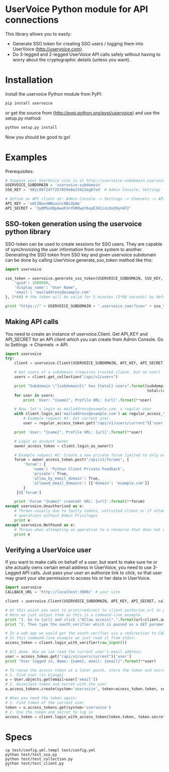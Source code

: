 UserVoice Python module for API connections
===========================================

This library allows you to easily:
* Generate SSO token for creating SSO users / logging them into UserVoice (http://uservoice.com).
* Do 3-legged and 2-legged UserVoice API calls safely without having to worry about the cryptographic details (unless you want).

Installation
============

Install the uservoice Python module from PyPI:
```sh
pip install uservoice
```
or get the source from (http://pypi.python.org/pypi/uservoice) and use the setup.py method:

```sh
python setup.py install
```
Now you should be good to go!

Examples
========

Prerequisites:
```python
# Suppose your UserVoice site is at http://uservoice-subdomain.uservoice.com/
USERVOICE_SUBDOMAIN = 'uservoice-subdomain'
SSO_KEY = '982c88f2df7257859e8e23423eg87ed' # Admin Console: Settings -> General -> User Authentication

# Define an API client at: Admin Console -> Settings -> Channels -> API
API_KEY = 'oQt2BaunWNuainc8BvZpAm'
API_SECRET = '3yQMSoXBpAwuK3nYHR0wpY6opE341inL9a2HynGF2'
```

SSO-token generation using the uservoice python library
-------------------------------------------------------

SSO-token can be used to create sessions for SSO users. They are capable of synchronizing the user information from one system to another.
Generating the SSO token from SSO key and given uservoice subdomain can be done by calling UserVoice.generate\_sso\_token method like this:

```python
import uservoice

sso_token = uservoice.generate_sso_token(USERVOICE_SUBDOMAIN, SSO_KEY, {
    'guid': 1000000,
    'display_name': "User Name",
    'email': 'mailaddress@example.com'
}, 5*60) # the token will be valid for 5 minutes (5*60 seconds) by default

print "https://" + USERVOICE_SUBDOMAIN + ".uservoice.com/?sso=" + sso_token
```


Making API calls
----------------

You need to create an instance of uservoice.Client. Get API_KEY and API_SECRET for an API client which you can create from
Admin Console. Go to Settings -> Channels -> API.

```python
import uservoice
try:
    client = uservoice.Client(USERVOICE_SUBDOMAIN, API_KEY, API_SECRET)

    # Get users of a subdomain (requires trusted client, but no user)
    users = client.get_collection("/api/v1/users")

    print "Subdomain \"{subdomain}\" has {total} users".format(subdomain=USERVOICE_SUBDOMAIN,
                                                               total=len(users))
    for user in users:
        print 'User: "{name}", Profile URL: {url}'.format(**user)

    # Now, let's login as mailaddress@example.com, a regular user
    with client.login_as('mailaddress@example.com') as regular_access_token:
        # Example request #1: Get current user.
        user = regular_access_token.get("/api/v1/users/current")['user']

    print 'User: "{name}", Profile URL: {url}'.format(**user)

    # Login as account owner
    owner_access_token = client.login_as_owner()

    # Example request #2: Create a new private forum limited to only example.com email domain.
    forum = owner_access_token.post("/api/v1/forums", {
        'forum': {
            'name': 'Python Client Private Feedback',
            'private': True,
            'allow_by_email_domain': True,
            'allowed_email_domains': [{'domain': 'example.com'}]
        }
     })['forum']

    print 'Forum "{name}" created! URL: {url}'.format(**forum)
except uservoice.Unauthorized as e:
    # Thrown usually due to faulty tokens, untrusted client or if attempting
    # operations without Admin Privileges
    print e
except uservoice.NotFound as e:
    # Thrown when attempting an operation to a resource that does not exist
    print e
```

Verifying a UserVoice user
--------------------------

If you want to make calls on behalf of a user, but want to make sure he or she
actually owns certain email address in UserVoice, you need to use 3-Legged API
calls. Just pass your user an authorize link to click, so that user may grant
your site permission to access his or her data in UserVoice.

```python
import uservoice
CALLBACK_URL = 'http://localhost:3000/' # your site

client = uservoice.Client(USERVOICE_SUBDOMAIN, API_KEY, API_SECRET, callback=CALLBACK_URL)

# At this point you want to print/redirect to client.authorize_url in your application.
# Here we just output them as this is a command-line example.
print "1. Go to {url} and click \"Allow access\".".format(url=client.authorize_url())
print "2. Then type the oauth_verifier which is passed as a GET parameter to the callback URL:"

# In a web app we would get the oauth_verifier via a redirection to CALLBACK_URL.
# In this command-line example we just read it from stdin:
access_token = client.login_with_verifier(raw_input())

# All done. Now we can read the current user's email address:
user = access_token.get("/api/v1/users/current")['user']
print "User logged in, Name: {name}, email: {email}".format(**user)

# To reuse the access token at a later point, store the token and secret. For example:
# 1. Find user (in Django)
u = User.objects.get(email=user['email'])
# 2. Associate token and secret with the user
u.access_tokens.create(system='uservoice', token=access_token.token, secret=access_token.secret)

# When you need the token again:
# 1. Find token of the current user
token = u.access_tokens.get(system='uservoice')
# 2. Use the token and secret to log in
access_token = client.login_with_access_token(token.token, token.secret)
```


Specs
===============
```
cp test/config.yml.templ test/config.yml
python test/test_sso.py
python test/test_collection.py
python test/test_client.py
``
